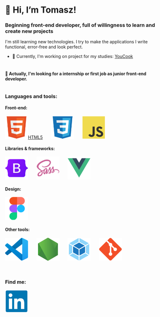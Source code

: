 <h1>
  👋 Hi, I’m Tomasz!
</h1>

<h3>
  Beginning front-end developer, full of willingness to learn and create new projects
</h3>

<p>
  I'm still learning new technologies. I try to make the applications I write functional, error-free and look perfect.<br />
</p>

- 🔭 Currently, I'm working on project for my studies: [YouCook](https://github.com/inothi/YouCook)

<h1></h1>

<h4>
  💞️ Actually, I'm looking for a internship or first job as junior front-end developer.

</h4>

<h1></h1>

<h3>Languages and tools:</h3>

<h4>Front-end:</h4>
<a href="https://github.com/inothi"><img width="75" src="https://github.com/devicons/devicon/blob/master/icons/html5/html5-original.svg">HTML5</a>&nbsp;&nbsp;&nbsp;&nbsp;&nbsp;&nbsp;
<a href="https://github.com/inothi"><img width="75" src="https://github.com/devicons/devicon/blob/master/icons/css3/css3-original.svg"></a>&nbsp;&nbsp;&nbsp;&nbsp;&nbsp;&nbsp;
<a href="https://github.com/inothi"><img width="75" src="https://github.com/devicons/devicon/blob/master/icons/javascript/javascript-original.svg"></a>
<br />

<h4>Libraries & frameworks:</h4>
<a href="https://github.com/inothi"><img width="75" src="https://github.com/devicons/devicon/blob/master/icons/bootstrap/bootstrap-original.svg"></a>&nbsp;&nbsp;&nbsp;&nbsp;&nbsp;&nbsp;
<a href="https://github.com/inothi"><img width="75" src="https://github.com/devicons/devicon/blob/master/icons/sass/sass-original.svg"></a>&nbsp;&nbsp;&nbsp;&nbsp;&nbsp;&nbsp;
<a href="https://github.com/inothi"><img width="75" src="https://github.com/devicons/devicon/blob/master/icons/vuejs/vuejs-original.svg"></a>
<br />

<h4>Design:</h4>
<a href="https://github.com/inothi"><img width="75" src="https://github.com/devicons/devicon/blob/master/icons/figma/figma-original.svg"></a>
<br />

<h4>Other tools:</h4>
<a href="https://github.com/inothi"><img width="75" src="https://github.com/devicons/devicon/blob/master/icons/vscode/vscode-original.svg"></a>&nbsp;&nbsp;&nbsp;&nbsp;&nbsp;&nbsp;
<a href="https://github.com/inothi"><img width="75" src="https://github.com/devicons/devicon/blob/master/icons/nodejs/nodejs-original.svg"></a>&nbsp;&nbsp;&nbsp;&nbsp;&nbsp;&nbsp;
<a href="https://github.com/inothi"><img width="75" src="https://github.com/devicons/devicon/blob/master/icons/webpack/webpack-original.svg"></a>&nbsp;&nbsp;&nbsp;&nbsp;&nbsp;&nbsp;
<a href="https://github.com/inothi"><img width="75" src="https://github.com/devicons/devicon/blob/master/icons/git/git-original.svg"></a>
<br />
<br />
<br />

<h3>Find me:</h3>
<a href="https://linkedin.com/in/inothi/"><img width="75" src="https://github.com/devicons/devicon/blob/master/icons/linkedin/linkedin-original.svg"></a>

<!---
inothi/inothi is a ✨ special ✨ repository because its `README.md` (this file) appears on your GitHub profile.
You can click the Preview link to take a look at your changes.

- 🔭 I’m currently working on ...
- 👋 Hi, I’m Tomasz!
- 👀 I’m interested in ...
- 🌱 I’m currently learning ...
- 💞️ I’m looking to collaborate on ...
- 📫 How to reach me ...
- 😄 Pronouns: ...
- ⚡ Fun fact: ...

--->
